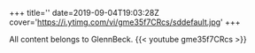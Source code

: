 +++
title=''
date=2019-09-04T19:03:28Z
cover='https://i.ytimg.com/vi/gme35f7CRcs/sddefault.jpg'
+++

All content belongs to GlennBeck.
{{< youtube gme35f7CRcs >}}
